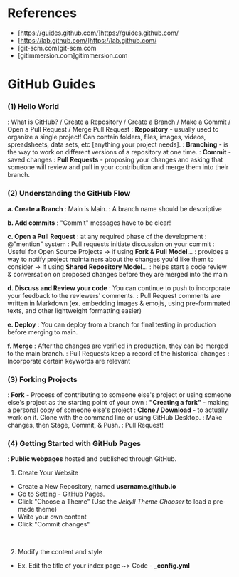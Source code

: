 # References
- [https://guides.github.com/]https://guides.github.com/
- [https://lab.github.com/]https://lab.github.com/
- [git-scm.com]git-scm.com
- [gitimmersion.com]gitimmersion.com

# GitHub Guides
### (1) Hello World
: What is GitHub? / Create a Repository / Create a Branch / Make a Commit / Open a Pull Request / Merge Pull Request
: **Repository** - usually used to organize a single project! Can contain folders, files, images, videos, spreadsheets, data sets, etc [anything your project needs].
: **Branching** - is the way to work on different versions of a repository at one time.
: **Commit** - saved changes
: **Pull Requests** - proposing your changes and asking that someone will review and pull in your contribution and merge them into their branch.

### (2) Understanding the GitHub Flow
**a. Create a Branch**
: Main is Main.
: A branch name should be descriptive

**b. Add commits**
: "Commit" messages have to be clear!

**c. Open a Pull Request**
: at any required phase of the development
: @"mention" system
: Pull requests initiate discussion on your commit
: Useful for Open Source Projects
     -> if using **Fork & Pull Model**...
         : provides a way to notify project maintainers about the changes you'd like them to consider
     -> if using **Shared Repository Model**...
         : helps start a code review & conversation on proposed changes before they are merged into the main

**d. Discuss and Review your code**
: You can continue to push to incorporate your feedback to the reviewers' comments.
: Pull Request comments are written in Markdown (ex. embedding images & emojis, using pre-formmated texts, and other lightweight formatting easier)

**e. Deploy**
: You can deploy from a branch for final testing in production before merging to main.

**f. Merge**
: After the changes are verified in production, they can be merged to the main branch.
: Pull Requests keep a record of the historical changes
: Incorporate certain keywords are relevant

### (3) Forking Projects
: **Fork** - Process of contributing to someone else's project or using someone else's project as the starting point of your own
: **"Creating a fork"** - making a personal copy of someone else's project
: **Clone / Download** - to actually work on it. Clone with the command line or using GitHub Desktop.
: Make changes, then Stage, Commit, & Push.
: Pull Request!


### (4) Getting Started with GitHub Pages
: **Public webpages** hosted and published through GitHub.
<br>

1. Create Your Website
- Create a New Repository, named **username.github.io**
- Go to Setting - GitHub Pages.
- Click "Choose a Theme"
(Use the *Jekyll Theme Chooser* to load a pre-made theme)
- Write your own content
- Click "Commit changes"
<br>

2. Modify the content and style 
- Ex. Edit the title of your index page ~> Code - **_config.yml**

